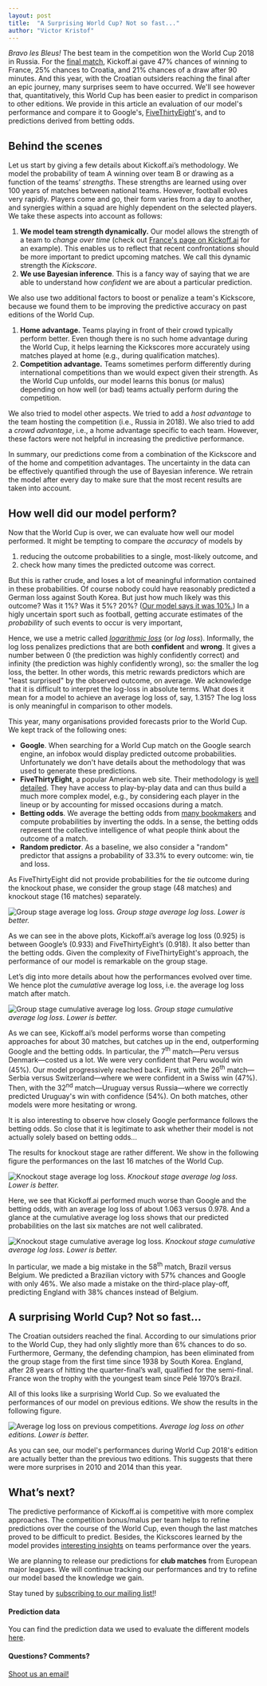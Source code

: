 ```yaml
---
layout: post
title:  "A Surprising World Cup? Not so fast..."
author: "Victor Kristof"
---
```


*Bravo les Bleus!* The best team in the competition won the World Cup 2018 in
Russia. For the [final match][final], Kickoff.ai gave 47% chances of winning to
France, 25% chances to Croatia, and 21% chances of a draw after 90 minutes.  And
this year, with the Croatian outsiders reaching the final after an epic journey,
many surprises seem to have occurred.  We'll see however that, quantitatively,
this World Cup has been easier to predict in comparison to other editions.
We provide in this article an evaluation of our model's
performance and compare it to Google's, [FiveThirtyEight][538]'s, and
to predictions derived from betting odds.

## Behind the scenes

Let us start by giving a few details about Kickoff.ai’s methodology. We model the
probability of team A winning over team B or drawing as a function of the teams’
*strengths*. These strengths are learned using over 100 years of matches
between national teams. However, football evolves very rapidly. Players come and
go, their form varies from a day to another, and synergies within a squad are
highly dependent on the selected players. We take these aspects into account as
follows:

1. **We model team strength dynamically.** Our model allows the strength of
   a team to *change over time* (check out [France's page on
   Kickoff.ai][kai-france] for an example).  This enables us to reflect that
   recent confrontations should be more important to predict upcoming matches.
   We call this dynamic strength the *Kickscore*.
2. **We use Bayesian inference**. This is a fancy way of saying that we are able
   to understand how *confident* we are about a particular prediction.

We also use two additional factors to boost or penalize a team's Kickscore,
because we found them to be improving the predictive accuracy on past editions
of the World Cup.

1. **Home advantage.** Teams playing in front of their crowd typically perform
   better. Even though there is no such home advantage during the World Cup, it
   helps learning the Kickscores more accurately using matches played at home
   (e.g., during qualification matches).
2. **Competition advantage.** Teams sometimes perform differently during
   international competitions than we would expect given their strength. As the
   World Cup unfolds, our model learns this bonus (or malus) depending on how
   well (or bad) teams actually perform during the competition.

We also tried to model other aspects. We tried to add a *host advantage* to the
team hosting the competition (i.e., Russia in 2018). We also tried to add a
*crowd advantage*, i.e., a home advantage specific to each team. However, these
factors were not helpful in increasing the predictive performance.

In summary, our predictions come from a combination of the Kickscore and of the
home and competition advantages. The uncertainty in the data can be effectively
quantified through the use of Bayesian inference. We retrain the model after
every day to make sure that the most recent results are taken into account.

## How well did our model perform?

Now that the World Cup is over, we can evaluate how well our model performed. 
It might be tempting to compare the *accuracy* of models by

1. reducing the outcome probabilities to a single, most-likely outcome, and
2. check how many times the predicted outcome was correct.

But this is rather crude, and loses a lot of meaningful information
contained in these probabilities. Of course nobody could have reasonably predicted a German
loss against South Korea. But just how much likely was this outcome? Was it 1%?
Was it 5%? 20%? ([Our model says it was 10%.][korger]) In a higly uncertain
sport such as football, getting accurate estimates of the *probability* of such
events to occur is very important,

Hence, we use a metric called [*logarithmic loss*][quora-logloss] (or *log loss*). Informally,
the log loss penalizes predictions that are both **confident** and **wrong**.
It gives a number between 0 (the prediction was highly confidently correct) and
infinity (the prediction was highly confidently wrong), so: the smaller the log
loss, the better. In other words, this metric rewards predictors which are "least
surprised" by the observed outcome, on average. We acknowledge
that it is difficult to interpret the log-loss in absolute terms. What does it
mean for a model to achieve an average log loss of, say, 1.315? The log loss is
only meaningful in comparison to other models.

This year, many organisations provided forecasts prior to the World Cup. We kept
track of the following ones:

- **Google**. When searching for a World Cup match on the Google search engine,
  an infobox would display predicted outcome probabilities. Unfortunately we
  don't have details about the methodology that was used to generate these
  predictions.
- **FiveThirtyEight**, a popular American web site. Their methodology is [well
  detailed][538method]. They have access to play-by-play data and can thus
  build a much more complex model, e.g., by considering each player in the
  lineup or by accounting for missed occasions during a match.
- **Betting odds**. We average the betting odds from [many
  bookmakers][betting-odds] and compute probabilities by inverting the odds. In
  a sense, the betting odds represent the collective intelligence of what
  people think about the outcome of a match.
- **Random predictor**. As a baseline, we also consider a "random" predictor
  that assigns a probability of 33.3% to every outcome: win, tie and loss.

As FiveThirtyEight did not provide probabilities for the *tie* outcome during
the knockout phase, we consider the group stage (48 matches) and knockout stage
(16 matches) separately.

![Group stage average log loss.](/assets/posts/wc18-analysis/grp-bar.png)
_Group stage average log loss. Lower is better._

As we can see in the above plots, Kickoff.ai’s average log loss (0.925) is
between Google’s (0.933) and FiveThirtyEight’s (0.918). It also better than
the betting odds. Given the complexity of FiveThirtyEight's approach, the
performance of our model is remarkable on the group stage.

Let’s dig into more details about how the performances evolved over time. We
hence plot the *cumulative* average log loss, i.e. the average log loss match
after match.

![Group stage cumulative average log loss.](/assets/posts/wc18-analysis/grp-cumavg.png)
_Group stage cumulative average log loss. Lower is better._

As we can see, Kickoff.ai’s model performs worse than competing approaches for
about 30 matches, but catches up in the end, outperforming Google and the
betting odds. In particular, the 7<sup>th</sup> match—Peru versus Denmark—costed
us a lot. We were very confident that Peru would win (45%). Our model
progressively reached back. First, with the 26<sup>th</sup> match—Serbia versus
Switzerland—where we were confident in a Swiss win (47%). Then, with the
32<sup>nd</sup> match—Uruguay versus Russia—where we correctly predicted
Uruguay's win with confidence (54%). On both matches, other models were more
hesitating or wrong.

It is also interesting to observe how closely Google performance follows the
betting odds. So close that it is legitimate to ask whether their model is not
actually solely based on betting odds...

The results for knockout stage are rather different. We show in the following
figure the performances on the last 16 matches of the World Cup.

![Knockout stage average log loss.](/assets/posts/wc18-analysis/ko-bar.png)
_Knockout stage average log loss. Lower is better._

Here, we see that Kickoff.ai performed much worse than Google and the betting
odds, with an average log loss of about 1.063 versus 0.978. And a glance at the
cumulative average log loss shows that our predicted probabilities on the last
six matches are not well calibrated.

![Knockout stage cumulative average log loss.](/assets/posts/wc18-analysis/ko-cumavg.png)
_Knockout stage cumulative average log loss. Lower is better._

In particular, we made a big mistake in the 58<sup>th</sup> match, Brazil versus
Belgium. We predicted a Brazilian victory with 57% chances and Google with only
46%. We also made a mistake on the third-place play-off, predicting England
with 38% chances instead of Belgium.

## A surprising World Cup? Not so fast...

The Croatian outsiders reached the final. According to our simulations prior to
the World Cup, they had only slightly more than 6% chances to do so.
Furthermore, Germany, the defending champion, has been eliminated from the group
stage from the first time since 1938 by South Korea. England, after 28 years of
hitting the quarter-final’s wall, qualified for the semi-final. France won the
trophy with the youngest team since Pelé 1970’s Brazil.

All of this looks like a surprising World Cup. So we evaluated the performances
of our model on previous editions. We show the results in the following figure.

![Average log loss on previous competitions.](/assets/posts/wc18-analysis/previous.png)
_Average log loss on other editions. Lower is better._

As you can see, our model's performances during World Cup 2018's edition are
actually better than the previous two editions. This suggests that there were
more surprises in 2010 and 2014 than this year.

## What’s next?

The predictive performance of Kickoff.ai is competitive with more complex
approaches. The competition bonus/malus per team helps to refine predictions
over the course of the World Cup, even though the last matches proved to be
difficult to predict. Besides, the Kickscores learned by the model provides
[interesting insights][teams] on teams performance over the years.

We are planning to release our predictions for **club matches** from European
major leagues. We will continue tracking our performances and try to refine our
model based the knowledge we gain.

Stay tuned by [subscribing to our mailing list!][mailchimp]!

#### Prediction data

You can find the prediction data we used to evaluate the different models
[here]().

#### Questions? Comments?

[Shoot us an email!][email]

[final]: http://kickoff.ai/match/20236
[korger]: http://kickoff.ai/match/19067
[kai-france]: https://kickoff.ai/team/231
[quora-logloss]: https://www.quora.com/What-is-an-intuitive-explanation-for-the-log-loss-function
[538]: https://projects.fivethirtyeight.com/2018-world-cup-predictions/
[538method]:https://fivethirtyeight.com/features/how-our-2018-world-cup-predictions-work/
[betting-odds]:http://www.betexplorer.com/soccer/world/world-cup/results/?stage=OneVXSrp
[teams]: http://kickoff.ai/teams
[mailchimp]: http://eepurl.com/b5lQuP
[email]: mailto:info@kickoff.ai
